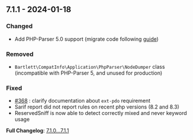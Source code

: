 
## 7.1.1 - 2024-01-18

### Changed

- Add PHP-Parser 5.0 support (migrate code following [guide](https://github.com/nikic/PHP-Parser/blob/master/UPGRADE-5.0.md))

### Removed

- `Bartlett\CompatInfo\Application\PhpParser\NodeDumper` class (incompatible with PHP-Parser 5, and unused for production)

### Fixed

- [#368](https://github.com/llaville/php-compatinfo/issues/368) : clarify documentation about `ext-pdo` requirement
- Sarif report did not report rules on recent php versions (8.2 and 8.3)
- ReservedSniff is now able to detect correctly mixed and never keyword usage

**Full Changelog**: [7.1.0...7.1.1](https://github.com/llaville/php-compatinfo/compare/7.1.0...7.1.1)

